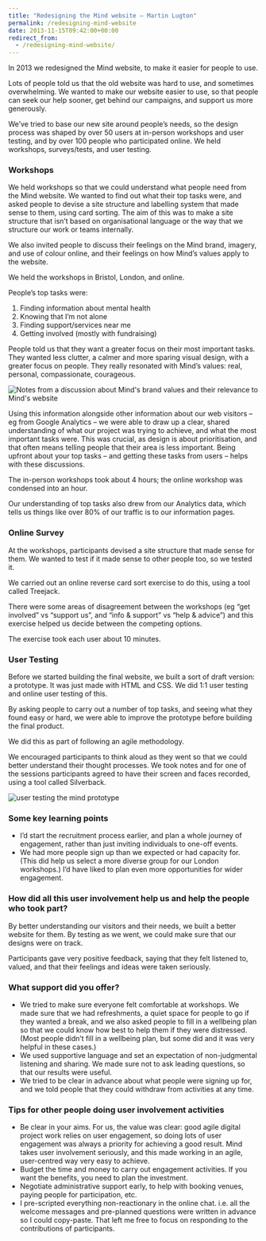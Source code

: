 ```yaml
---
title: "Redesigning the Mind website – Martin Lugton"
permalink: /redesigning-mind-website
date: 2013-11-15T09:42:00+00:00
redirect_from:
  - /redesigning-mind-website/
---
```


In 2013 we redesigned the Mind website, to make it easier for people to use.

Lots of people told us that the old website was hard to use, and sometimes overwhelming. We wanted to make our website easier to use, so that people can seek our help sooner, get behind our campaigns, and support us more generously.

We’ve tried to base our new site around people’s needs, so the design process was shaped by over 50 users at in-person workshops and user testing, and by over 100 people who participated online. We held workshops, surveys/tests, and user testing.

### Workshops

We held workshops so that we could understand what people need from the Mind website. We wanted to find out what their top tasks were, and asked people to devise a site structure and labelling system that made sense to them, using card sorting. The aim of this was to make a site structure that isn’t based on organisational language or the way that we structure our work or teams internally.

We also invited people to discuss their feelings on the Mind brand, imagery, and use of colour online, and their feelings on how Mind’s values apply to the website.

We held the workshops in Bristol, London, and online.

People’s top tasks were:

1. Finding information about mental health
2. Knowing that I’m not alone
3. Finding support/services near me
4. Getting involved (mostly with fundraising)

People told us that they want a greater focus on their most important tasks. They wanted less clutter, a calmer and more sparing visual design, with a greater focus on people. They really resonated with Mind’s values: real, personal, compassionate, courageous.

![Notes from a discussion about Mind's brand values and their relevance to Mind's website](Redesigning%20the%20Mind%20website%20%E2%80%93%20Martin%20Lugton_files/Mind-brand-values-from-creative-concepts-workshop.jpg)

Using this information alongside other information about our web visitors – eg from Google Analytics – we were able to draw up a clear, shared understanding of what our project was trying to achieve, and what the most important tasks were. This was crucial, as design is about prioritisation, and that often means telling people that their area is less important. Being upfront about your top tasks – and getting these tasks from users – helps with these discussions.

The in-person workshops took about 4 hours; the online workshop was condensed into an hour.

Our understanding of top tasks also drew from our Analytics data, which tells us things like over 80% of our traffic is to our information pages.

### Online Survey

At the workshops, participants devised a site structure that made sense for them. We wanted to test if it made sense to other people too, so we tested it.

We carried out an online reverse card sort exercise to do this, using a tool called Treejack.

There were some areas of disagreement between the workshops (eg “get involved” vs “support us”, and “info & support” vs “help & advice”) and this exercise helped us decide between the competing options.

The exercise took each user about 10 minutes.

### User Testing

Before we started building the final website, we built a sort of draft version: a prototype. It was just made with HTML and CSS. We did 1:1 user testing and online user testing of this.

By asking people to carry out a number of top tasks, and seeing what they found easy or hard, we were able to improve the prototype before building the final product.

We did this as part of following an agile methodology.

We encouraged participants to think aloud as they went so that we could better understand their thought processes. We took notes and for one of the sessions participants agreed to have their screen and faces recorded, using a tool called Silverback.

![user testing the mind prototype](Redesigning%20the%20Mind%20website%20%E2%80%93%20Martin%20Lugton_files/mind-prototype-testing.png)

### Some key learning points

- I’d start the recruitment process earlier, and plan a whole journey of engagement, rather than just inviting individuals to one-off events.
- We had more people sign up than we expected or had capacity for. (This did help us select a more diverse group for our London workshops.) I’d have liked to plan even more opportunities for wider engagement.

### How did all this user involvement help us and help the people who took part?

By better understanding our visitors and their needs, we built a better website for them. By testing as we went, we could make sure that our designs were on track.

Participants gave very positive feedback, saying that they felt listened to, valued, and that their feelings and ideas were taken seriously.

### What support did you offer?

- We tried to make sure everyone felt comfortable at workshops. We made sure that we had refreshments, a quiet space for people to go if they wanted a break, and we also asked people to fill in a wellbeing plan so that we could know how best to help them if they were distressed. (Most people didn’t fill in a wellbeing plan, but some did and it was very helpful in these cases.)
- We used supportive language and set an expectation of non-judgmental listening and sharing. We made sure not to ask leading questions, so that our results were useful.
- We tried to be clear in advance about what people were signing up for, and we told people that they could withdraw from activities at any time.

### Tips for other people doing user involvement activities

- Be clear in your aims. For us, the value was clear: good agile digital project work relies on user engagement, so doing lots of user engagement was always a priority for achieving a good result. Mind takes user involvement seriously, and this made working in an agile, user-centred way very easy to achieve.
- Budget the time and money to carry out engagement activities. If you want the benefits, you need to plan the investment.
- Negotiate administrative support early, to help with booking venues, paying people for participation, etc.
- I pre-scripted everything non-reactionary in the online chat. i.e. all the welcome messages and pre-planned questions were written in advance so I could copy-paste. That left me free to focus on responding to the contributions of participants.